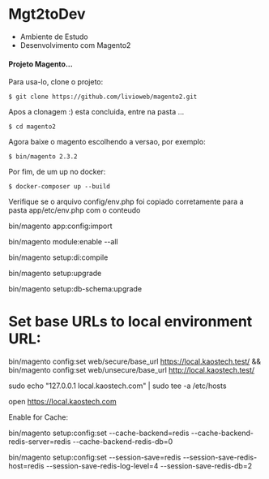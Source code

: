 # Mgt2toDev

* Ambiente de Estudo
* Desenvolvimento com Magento2

#### Projeto Magento... 

Para usa-lo, clone o projeto:
````
$ git clone https://github.com/livioweb/magento2.git
````

Apos a clonagem :) esta concluida, entre na pasta ... 
````
$ cd magento2
````

Agora baixe o magento escolhendo a versao, por exemplo: 
````
$ bin/magento 2.3.2
````

Por fim, de um up no docker:
````
$ docker-composer up --build
````
Verifique se o arquivo config/env.php foi copiado corretamente para a pasta app/etc/env.php com o conteudo

bin/magento  app:config:import

bin/magento module:enable --all

bin/magento setup:di:compile

bin/magento setup:upgrade

bin/magento setup:db-schema:upgrade

# Set base URLs to local environment URL:
bin/magento config:set web/secure/base_url https://local.kaostech.test/ &&
bin/magento config:set web/unsecure/base_url http://local.kaostech.test/

sudo echo "127.0.0.1 local.kaostech.com" | sudo tee -a /etc/hosts

open https://local.kaostech.com


Enable for Cache:

bin/magento setup:config:set --cache-backend=redis --cache-backend-redis-server=redis --cache-backend-redis-db=0

bin/magento setup:config:set --session-save=redis --session-save-redis-host=redis --session-save-redis-log-level=4 --session-save-redis-db=2